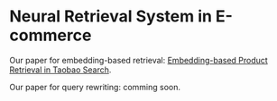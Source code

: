 # Neural Retrieval System in E-commerce
Our paper for embedding-based retrieval: [Embedding-based Product Retrieval in Taobao Search](https://arxiv.org/abs/2106.09297).

Our paper for query rewriting: comming soon.
